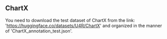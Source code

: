 ## ChartX
You need to download the test dataset of ChartX from the link: 'https://huggingface.co/datasets/U4R/ChartX' and organized in the manner of 'ChartX_annotation_test.json'.
